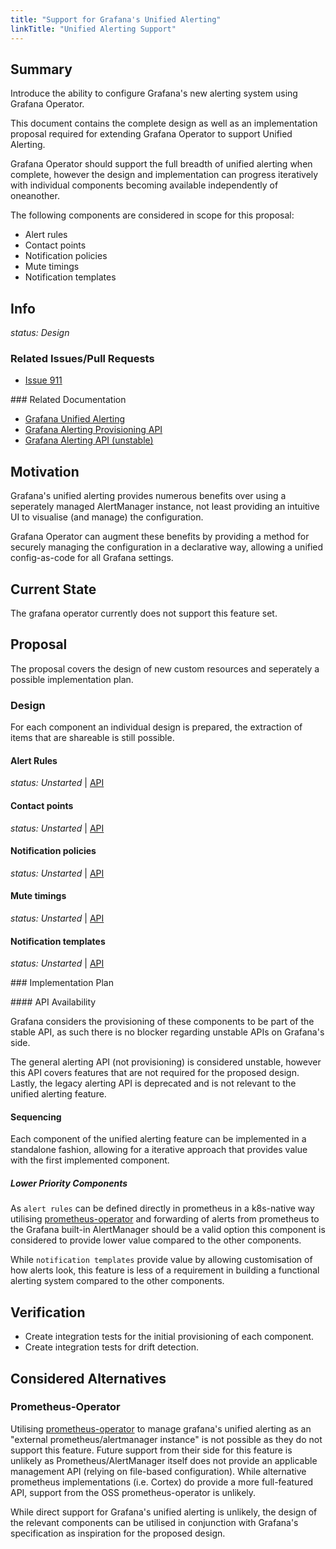 ```yaml
---
title: "Support for Grafana's Unified Alerting"
linkTitle: "Unified Alerting Support"
---
```


## Summary

Introduce the ability to configure Grafana's new alerting system using Grafana Operator.

This document contains the complete design as well as an implementation proposal required for extending Grafana Operator to support Unified Alerting.

Grafana Operator should support the full breadth of unified alerting when complete, however the design and implementation can progress iteratively with individual components becoming available independently of oneanother. 

The following components are considered in scope for this proposal:
- Alert rules
- Contact points
- Notification policies
- Mute timings
- Notification templates

## Info
_status: Design_

### Related Issues/Pull Requests

- [Issue 911](https://github.com/grafana-operator/grafana-operator/issues/911)

### Related Documentation

- [Grafana Unified Alerting](https://grafana.com/docs/grafana/latest/alerting/)
- [Grafana Alerting Provisioning API](https://grafana.com/docs/grafana/latest/developers/http_api/alerting_provisioning/)
- [Grafana Alerting API (unstable)](https://editor.swagger.io/?url=https://raw.githubusercontent.com/grafana/grafana/main/pkg/services/ngalert/api/tooling/post.json)

## Motivation

Grafana's unified alerting provides numerous benefits over using a seperately managed AlertManager instance, not least providing an intuitive UI to visualise (and manage) the configuration. 

Grafana Operator can augment these benefits by providing a method for securely managing the configuration in a declarative way, allowing a unified config-as-code for all Grafana settings.

## Current State

The grafana operator currently does not support this feature set. 

## Proposal

The proposal covers the design of new custom resources and seperately a possible implementation plan. 

### Design

For each component an individual design is prepared, the extraction of items that are shareable is still possible.

#### Alert Rules
_status: Unstarted_ | [API](https://grafana.com/docs/grafana/latest/developers/http_api/alerting_provisioning/#provisioned-alert-rule)

#### Contact points
_status: Unstarted_ | [API](https://grafana.com/docs/grafana/latest/developers/http_api/alerting_provisioning/#embedded-contact-point)

#### Notification policies
_status: Unstarted_ | [API](https://grafana.com/docs/grafana/latest/developers/http_api/alerting_provisioning/#route)

#### Mute timings
_status: Unstarted_ | [API](https://grafana.com/docs/grafana/latest/developers/http_api/alerting_provisioning/#mute-time-interval)

#### Notification templates
_status: Unstarted_ | [API](https://grafana.com/docs/grafana/latest/developers/http_api/alerting_provisioning/#notification-template-content)


### Implementation Plan

#### API Availability

Grafana considers the provisioning of these components to be part of the stable API, as such there is no blocker regarding unstable APIs on Grafana's side. 

The general alerting API (not provisioning) is considered unstable, however this API covers features that are not required for the proposed design. Lastly, the legacy alerting API is deprecated and is not relevant to the unified alerting feature. 

#### Sequencing

Each component of the unified alerting feature can be implemented in a standalone fashion, allowing for a iterative approach that provides value with the first implemented component.

##### Lower Priority Components
As `alert rules` can be defined directly in prometheus in a k8s-native way utilising [prometheus-operator](https://prometheus-operator.dev/) and forwarding of alerts from prometheus to the Grafana built-in AlertManager should be a valid option this component is considered to provide lower value compared to the other components.

While `notification templates` provide value by allowing customisation of how alerts look, this feature is less of a requirement in building a functional alerting system compared to the other components.

## Verification

- Create integration tests for the initial provisioning of each component.
- Create integration tests for drift detection.

## Considered Alternatives

### Prometheus-Operator

Utilising [prometheus-operator](https://prometheus-operator.dev/) to manage grafana's unified alerting as an "external prometheus/alertmanager instance" is not possible as they do not support this feature. Future support from their side for this feature is unlikely as Prometheus/AlertManager itself does not provide an applicable management API (relying on file-based configuration). While alternative prometheus implementations (i.e. Cortex) do provide a more full-featured API, support from the OSS prometheus-operator is unlikely. 

While direct support for Grafana's unified alerting is unlikely, the design of the relevant components can be utilised in conjunction with Grafana's specification as inspiration for the proposed design.
